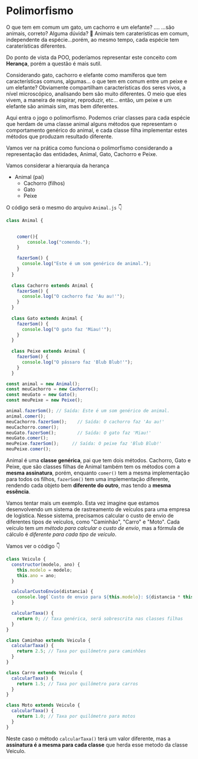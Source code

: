 # Polimorfismo

O que tem em comum um gato, um cachorro e um elefante? ....
...são animais, correto? Alguma dúvida? 🤔
Animais tem caraterísticas em comum, independente da espécie...porém, ao mesmo tempo, cada espécie tem caraterísticas diferentes.

Do ponto de vista da POO, poderíamos representar este conceito com **Herança**, porém a questão é mais sutil.

Considerando gato, cachorro e elefante como mamíferos que tem características comuns, algumas... o que tem em comum entre um peixe e um elefante?
Obviamente compartilham características dos seres vivos, a nível microscópico, analisando bem são muito diferentes. O meio que eles vivem, a maneira de respirar, reproduzir, etc... então, um peixe e um elefante são animais sim, mas bem diferentes.

Aqui entra o jogo o polimorfismo. Podemos criar classes para cada espécie que herdam de uma classe animal alguns métodos que representam o comportamento genérico do animal, e cada classe filha implementar estes métodos que produzam resultado diferente.

Vamos ver na prática como funciona o polimorfismo considerando a representação das entidades, Animal, Gato, Cachorro e Peixe.

Vamos considerar a hierarquia da herança
 - Animal (pai)
    - Cachorro (filhos)
    - Gato
    - Peixe 

O código será o mesmo do arquivo `Animal.js` :point_down:

```javascript
class Animal {
    

    comer(){
        console.log("comendo.");  
    }

    fazerSom() {
      console.log("Este é um som genérico de animal.");
    }
  }
  
  class Cachorro extends Animal {
    fazerSom() {
      console.log("O cachorro faz 'Au au!'");
    }
  }
  
  class Gato extends Animal {
    fazerSom() {
      console.log("O gato faz 'Miau!'");
    }
  }
  
  class Peixe extends Animal {
    fazerSom() {
      console.log("O pássaro faz 'Blub Blub!'");
    }
  }

const animal = new Animal();
const meuCachorro = new Cachorro();
const meuGato = new Gato();
const meuPeixe = new Peixe();

animal.fazerSom(); // Saída: Este é um som genérico de animal.
animal.comer();
meuCachorro.fazerSom();    // Saída: O cachorro faz 'Au au!'
meuCachorro.comer(); 
meuGato.fazerSom();        // Saída: O gato faz 'Miau!'
meuGato.comer();
meuPeixe.fazerSom();     // Saída: O peixe faz 'Blub Blub!'
meuPeixe.comer();

```

Animal é uma **classe genérica**, pai que tem dois métodos. Cachorro, Gato e Peixe, que são classes filhas de Animal também tem os métodos com a **mesma assinatura**, porém, enquanto `comer()` tem a mesma implementação para todos os filhos, `fazerSom()` tem uma implementação diferente, rendendo cada objeto bem **diferente do outro**, mas tendo a **mesma essência**.

Vamos tentar mais um exemplo. Esta vez imagine que estamos desenvolvendo um sistema de rastreamento de veículos para uma empresa de logística. 
Nesse sistema, precisamos calcular o custo de envio de diferentes tipos de veículos, como "Caminhão", "Carro" e "Moto". 
Cada veículo tem *um método para calcular o custo de envio*, mas a fórmula de cálculo é *diferente para cada tipo de veículo*.

Vamos ver o código 👇
```javascript
class Veiculo {
  constructor(modelo, ano) {
    this.modelo = modelo;
    this.ano = ano;
  }

  calcularCustoEnvio(distancia) {
    console.log(`Custo de envio para ${this.modelo}: ${distancia * this.calcularTaxa()}`);
  }

  calcularTaxa() {
    return 0; // Taxa genérica, será sobrescrita nas classes filhas
  }
}

class Caminhao extends Veiculo {
  calcularTaxa() {
    return 2.5; // Taxa por quilômetro para caminhões
  }
}

class Carro extends Veiculo {
  calcularTaxa() {
    return 1.5; // Taxa por quilômetro para carros
  }
}

class Moto extends Veiculo {
  calcularTaxa() {
    return 1.0; // Taxa por quilômetro para motos
  }
}
```

Neste caso o método `calcularTaxa()` terá um valor diferente, mas a **assinatura é a mesma para cada classe** que herda esse metodo da classe Veiculo.
